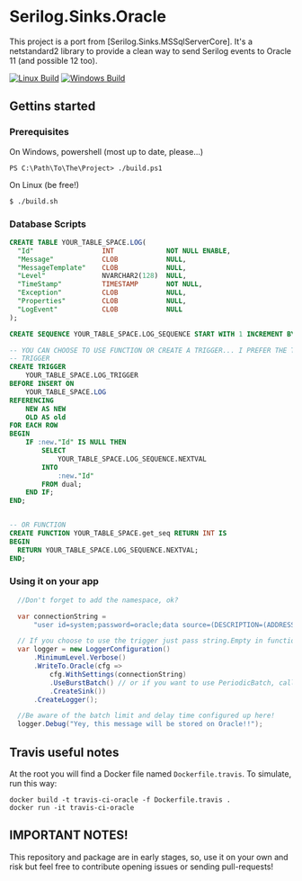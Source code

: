 # Serilog.Sinks.Oracle

This project is a port from [Serilog.Sinks.MSSqlServerCore].
It's a netstandard2 library to provide a clean way to send Serilog events to Oracle 11 (and possible 12 too).

[![Linux Build][travis-image]][travis-url]
[![Windows Build][appveyor-image]][appveyor-url]

## Gettins started

### Prerequisites
On Windows, powershell (most up to date, please...)
```
PS C:\Path\To\The\Project> ./build.ps1
```

On Linux (be free!)
```
$ ./build.sh
```

### Database Scripts
```sql
CREATE TABLE YOUR_TABLE_SPACE.LOG(
  "Id"                 INT             NOT NULL ENABLE,
  "Message"            CLOB            NULL,
  "MessageTemplate"    CLOB            NULL,
  "Level"              NVARCHAR2(128)  NULL,
  "TimeStamp"          TIMESTAMP       NOT NULL,
  "Exception"          CLOB            NULL,
  "Properties"         CLOB            NULL,
  "LogEvent"           CLOB            NULL
);

CREATE SEQUENCE YOUR_TABLE_SPACE.LOG_SEQUENCE START WITH 1 INCREMENT BY 1;

-- YOU CAN CHOOSE TO USE FUNCTION OR CREATE A TRIGGER... I PREFER THE TRIGGER WAY :) 
-- TRIGGER
CREATE TRIGGER 
	YOUR_TABLE_SPACE.LOG_TRIGGER 
BEFORE INSERT ON 
	YOUR_TABLE_SPACE.LOG 
REFERENCING 
	NEW AS NEW 
	OLD AS old 
FOR EACH ROW 
BEGIN 
	IF :new."Id" IS NULL THEN 
		SELECT 
			YOUR_TABLE_SPACE.LOG_SEQUENCE.NEXTVAL 
		INTO 
			:new."Id" 
		FROM dual; 
	END IF; 
END;


-- OR FUNCTION
CREATE FUNCTION YOUR_TABLE_SPACE.get_seq RETURN INT IS
BEGIN
  RETURN YOUR_TABLE_SPACE.LOG_SEQUENCE.NEXTVAL;
END;
```

### Using it on your app
```csharp
  //Don't forget to add the namespace, ok?

  var connectionString =
      "user id=system;password=oracle;data source=(DESCRIPTION=(ADDRESS_LIST=(ADDRESS=(PROTOCOL = TCP)(HOST = localhost)(PORT = 49161)))(CONNECT_DATA=(SERVICE_NAME = xe)))";

  // If you choose to use the trigger just pass string.Empty in function name argument (tableSpaceAndFunctionName)
  var logger = new LoggerConfiguration()
	  .MinimumLevel.Verbose()
	  .WriteTo.Oracle(cfg => 
		  cfg.WithSettings(connectionString)
		  .UseBurstBatch() // or if you want to use PeriodicBatch, call .UsePeriodicBatch()
		  .CreateSink())
	  .CreateLogger();

  //Be aware of the batch limit and delay time configured up here!
  logger.Debug("Yey, this message will be stored on Oracle!!");
```
## Travis useful notes
At the root you will find a Docker file named `Dockerfile.travis`.
To simulate, run this way:
```
docker build -t travis-ci-oracle -f Dockerfile.travis .
docker run -it travis-ci-oracle
```

## IMPORTANT NOTES!
This repository and package are in early stages, so, use it on your own and risk but feel free to contribute opening issues or sending pull-requests!

[travis-image]: https://img.shields.io/travis/lucascebertin/Serilog.Sinks.Oracle/master.svg?label=linux
[travis-url]: https://travis-ci.org/lucascebertin/Serilog.Sinks.Oracle

[appveyor-image]: https://ci.appveyor.com/api/projects/status/g7tw6rhtysx8t3w5?svg=true
[appveyor-url]: https://ci.appveyor.com/project/lcssk8board/serilog-sinks-oracle
